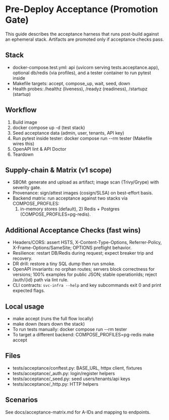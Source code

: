 # Pre-Deploy Acceptance (Promotion Gate)

This guide describes the acceptance harness that runs post-build against an ephemeral stack. Artifacts are promoted only if acceptance checks pass.

## Stack
- docker-compose.test.yml: api (uvicorn serving tests.acceptance.app), optional db/redis (via profiles), and a tester container to run pytest inside
- Makefile targets: accept, compose_up, wait, seed, down
- Health probes: /healthz (liveness), /readyz (readiness), /startupz (startup)

## Workflow
1. Build image
2. docker compose up -d (test stack)
3. Seed acceptance data (admin, user, tenants, API key)
4. Run pytest inside tester: docker compose run --rm tester (Makefile wires this)
5. OpenAPI lint & API Doctor
6. Teardown

## Supply-chain & Matrix (v1 scope)
- SBOM: generate and upload as artifact; image scan (Trivy/Grype) with severity gate.
- Provenance: sign/attest images (cosign/SLSA) on best-effort basis.
- Backend matrix: run acceptance against two stacks via COMPOSE_PROFILES:
	1) in-memory stores (default), 2) Redis + Postgres (COMPOSE_PROFILES=pg-redis).

## Additional Acceptance Checks (fast wins)
- Headers/CORS: assert HSTS, X-Content-Type-Options, Referrer-Policy, X-Frame-Options/SameSite; OPTIONS preflight behavior.
- Resilience: restart DB/Redis during request; expect breaker trip and recovery.
- DR drill: restore a tiny SQL dump then run smoke.
- OpenAPI invariants: no orphan routes; servers block correctness for versions; 100% examples for public JSON; stable operationIds; reject /auth/{id} path via lint rule.
- CLI contracts: `svc-infra --help` and key subcommands exit 0 and print expected flags.

## Local usage
- make accept (runs the full flow locally)
- make down (tears down the stack)
- To run tests manually: docker compose run --rm tester
- To target a different backend: COMPOSE_PROFILES=pg-redis make accept

## Files
- tests/acceptance/conftest.py: BASE_URL, httpx client, fixtures
- tests/acceptance/_auth.py: login/register helpers
- tests/acceptance/_seed.py: seed users/tenants/api keys
- tests/acceptance/_http.py: HTTP helpers

## Scenarios
See docs/acceptance-matrix.md for A-IDs and mapping to endpoints.
